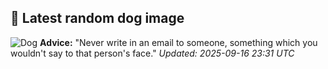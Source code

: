 ## 🐶 Latest random dog image
![Dog](https://images.dog.ceo/breeds/greyhound-italian/n02091032_1679.jpg)
**Advice:** "Never write in an email to someone, something which you wouldn't say to that person's face."
*Updated: 2025-09-16 23:31 UTC*
